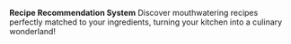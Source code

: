 **Recipe Recommendation System**
Discover mouthwatering recipes perfectly matched to your ingredients, turning your kitchen into a culinary wonderland!
